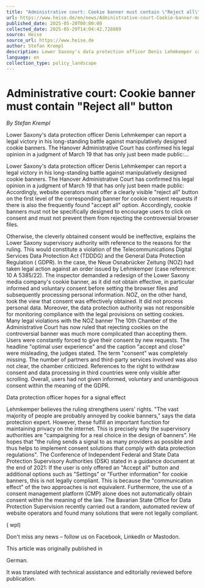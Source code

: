 ```yaml
---
title: "Administrative court: Cookie banner must contain \"Reject all\" button"
url: https://www.heise.de/en/news/Administrative-court-Cookie-banner-must-contain-Reject-all-button-10390520.html
published_date: 2025-05-20T00:00:00
collected_date: 2025-05-29T14:04:42.728889
source: Heise
source_url: https://www.heise.de
author: Stefan Krempl
description: Lower Saxony's data protection officer Denis Lehmkemper can report a legal victory in his long-standing battle against manipulatively designed cookie banners. The Hanover Administrative Court has confirmed his legal opinion in a judgment of March 19 that has only just been made public:...
language: en
collection_type: policy_landscape
---
```


# Administrative court: Cookie banner must contain "Reject all" button

*By Stefan Krempl*

Lower Saxony's data protection officer Denis Lehmkemper can report a legal victory in his long-standing battle against manipulatively designed cookie banners. The Hanover Administrative Court has confirmed his legal opinion in a judgment of March 19 that has only just been made public:...

Lower Saxony's data protection officer Denis Lehmkemper can report a legal victory in his long-standing battle against manipulatively designed cookie banners. The Hanover Administrative Court has confirmed his legal opinion in a judgment of March 19 that has only just been made public: Accordingly, website operators must offer a clearly visible "reject all" button on the first level of the corresponding banner for cookie consent requests if there is also the frequently found "accept all" option. Accordingly, cookie banners must not be specifically designed to encourage users to click on consent and must not prevent them from rejecting the controversial browser files. 
 
 Otherwise, the cleverly obtained consent would be ineffective, explains the Lower Saxony supervisory authority with reference to the reasons for the ruling. This would constitute a violation of the Telecommunications Digital Services Data Protection Act (TDDDG) and the General Data Protection Regulation ( GDPR). 
 In the case, the Neue Osnabrücker Zeitung (NOZ) had taken legal action against an order issued by Lehmkemper (case reference: 10 A 5385/22). The inspector demanded a redesign of the Lower Saxony media company's cookie banner, as it did not obtain effective, in particular informed and voluntary consent before setting the browser files and subsequently processing personal information. NOZ, on the other hand, took the view that consent was effectively obtained. It did not process personal data. Moreover, the data protection authority was not responsible for monitoring compliance with the legal provisions on setting cookies. 
 Many legal violations with the NOZ banner 
 The 10th Chamber of the Administrative Court has now ruled that rejecting cookies on the controversial banner was much more complicated than accepting them. Users were constantly forced to give their consent by new requests. The headline "optimal user experience" and the caption "accept and close" were misleading, the judges stated. The term "consent" was completely missing. 
 The number of partners and third-party services involved was also not clear, the chamber criticized. References to the right to withdraw consent and data processing in third countries were only visible after scrolling. Overall, users had not given informed, voluntary and unambiguous consent within the meaning of the GDPR. 
 
 Data protection officer hopes for a signal effect

Lehmkemper believes the ruling strengthens users' rights. "The vast majority of people are probably annoyed by cookie banners," says the data protection expert. However, these fulfill an important function for maintaining privacy on the internet. This is precisely why the supervisory authorities are "campaigning for a real choice in the design of banners". He hopes that "the ruling sends a signal to as many providers as possible and thus helps to implement consent solutions that comply with data protection regulations". 
 The Conference of Independent Federal and State Data Protection Supervisory Authorities (DSK) stated in a guidance document at the end of 2021: If the user is only offered an "Accept all" button and additional options such as "Settings" or "Further information" for cookie banners, this is not legally compliant. This is because the "communication effect" of the two approaches is not equivalent. Furthermore, the use of a consent management platform (CMP) alone does not automatically obtain consent within the meaning of the law. The Bavarian State Office for Data Protection Supervision recently carried out a random, automated review of website operators and found many solutions that were not legally compliant. 
 
 ( wpl)

Don't miss any news – follow us on
 Facebook,
 LinkedIn or
 Mastodon.

This article was originally published in
 
 German.
 
 It was translated with technical assistance and editorially reviewed before publication.
